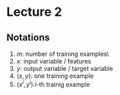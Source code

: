 # Lecture 2

## Notations

1. $m$: number of training examples\\
2. $x$: input variable / features
3. $y$: output variable / target variable
4. $(x,y)$: one training example
5. $(x^{i},y^{i})$:$i$-th trainig example
